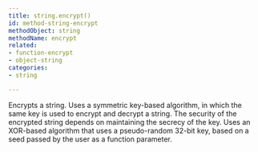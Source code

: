 ```yaml
---
title: string.encrypt()
id: method-string-encrypt
methodObject: string
methodName: encrypt
related:
- function-encrypt
- object-string
categories:
- string

---
```


Encrypts a string. Uses a symmetric key-based algorithm, in
        which the same key is used to encrypt and decrypt a string.
        The security of the encrypted string depends on maintaining
        the secrecy of the key. Uses an XOR-based algorithm that uses
        a pseudo-random 32-bit key, based on a seed passed by the user
        as a function parameter.